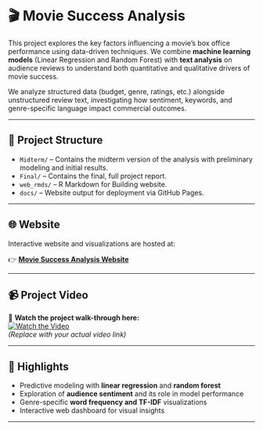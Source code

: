 # 🎬 Movie Success Analysis

This project explores the key factors influencing a movie’s box office performance using data-driven techniques. We combine **machine learning models** (Linear Regression and Random Forest) with **text analysis** on audience reviews to understand both quantitative and qualitative drivers of movie success.

We analyze structured data (budget, genre, ratings, etc.) alongside unstructured review text, investigating how sentiment, keywords, and genre-specific language impact commercial outcomes.

---

## 📁 Project Structure

- `Midterm/` – Contains the midterm version of the analysis with preliminary modeling and initial results.
- `Final/` – Contains the final, full project report.
- `web_rmds/` – R Markdown for Building website.
- `docs/` – Website output for deployment via GitHub Pages.

---

## 🌐 Website

Interactive website and visualizations are hosted at:

👉 **[Movie Success Analysis Website](https://dennis-ding1.github.io/movie-success-analysis/)**  

---

## 📹 Project Video

🎥 **Watch the project walk-through here:**  
[![Watch the Video](https://img.shields.io/badge/YouTube-Watch-red?logo=youtube)](https://your-video-link.com)  
*(Replace with your actual video link)*

---

## 📌 Highlights

- Predictive modeling with **linear regression** and **random forest**
- Exploration of **audience sentiment** and its role in model performance
- Genre-specific **word frequency and TF-IDF** visualizations
- Interactive web dashboard for visual insights

---

